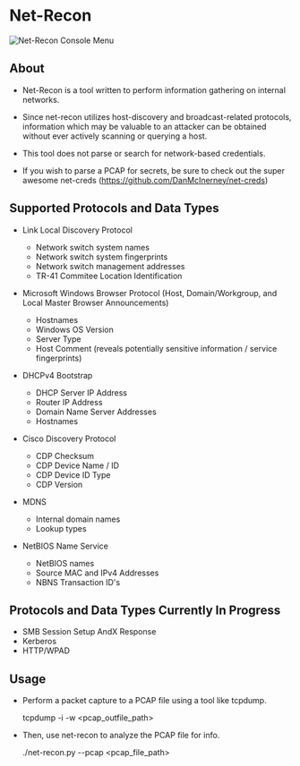 # Net-Recon

![Net-Recon Console Menu](./screenshots/net-recon-main.jpg "Net-Recon Console Menu")

## About

* Net-Recon is a tool written to perform information gathering on internal networks.
* Since net-recon utilizes host-discovery and broadcast-related protocols, information which may be valuable to an attacker
  can be obtained without ever actively scanning or querying a host.

* This tool does not parse or search for network-based credentials.
* If you wish to parse a PCAP for secrets, be sure to check out the super awesome net-creds (https://github.com/DanMcInerney/net-creds)

## Supported Protocols and Data Types

* Link Local Discovery Protocol
  - Network switch system names
  - Network switch system fingerprints
  - Network switch management addresses
  - TR-41 Commitee Location Identification

* Microsoft Windows Browser Protocol (Host, Domain/Workgroup, and Local Master Browser Announcements)
  - Hostnames
  - Windows OS Version
  - Server Type
  - Host Comment (reveals potentially sensitive information / service fingerprints)

* DHCPv4 Bootstrap
  - DHCP Server IP Address
  - Router IP Address
  - Domain Name Server Addresses
  - Hostnames

* Cisco Discovery Protocol
  - CDP Checksum
  - CDP Device Name / ID
  - CDP Device ID Type
  - CDP Version

* MDNS
  - Internal domain names
  - Lookup types

* NetBIOS Name Service
  - NetBIOS names
  - Source MAC and IPv4 Addresses
  - NBNS Transaction ID's

## Protocols and Data Types Currently In Progress

* SMB Session Setup AndX Response
* Kerberos
* HTTP/WPAD

## Usage

* Perform a packet capture to a PCAP file using a tool like tcpdump.

    tcpdump -i <iface> -w <pcap_outfile_path>

* Then, use net-recon to analyze the PCAP file for info.

    ./net-recon.py --pcap <pcap_file_path>
